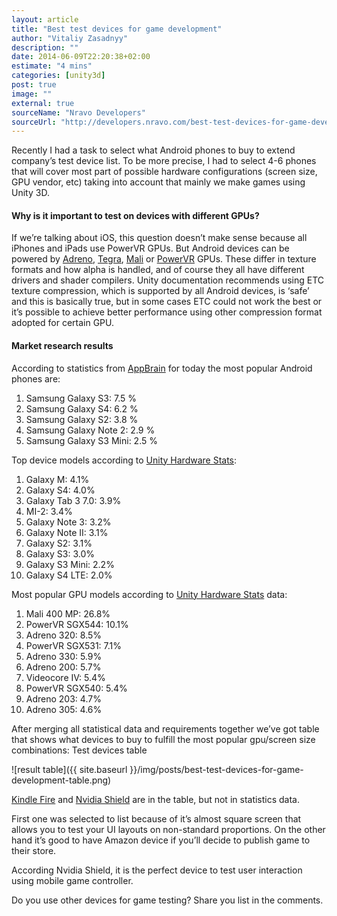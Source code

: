 ```yaml
---
layout: article
title: "Best test devices for game development"
author: "Vitaliy Zasadnyy"
description: ""
date: 2014-06-09T22:20:38+02:00
estimate: "4 mins"
categories: [unity3d]
post: true
image: ""
external: true
sourceName: "Nravo Developers"
sourceUrl: "http://developers.nravo.com/best-test-devices-for-game-development"
---
```


Recently I had a task to select what Android phones to buy to extend company’s test device list. To be more precise, I had to select 4-6 phones that will cover most part of possible hardware configurations (screen size, GPU vendor, etc) taking into account that mainly we make games using Unity 3D.


#### Why is it important to test on devices with different GPUs?

If we’re talking about iOS, this question doesn’t make sense because all iPhones and iPads use PowerVR GPUs. But Android devices can be powered by [Adreno][adreno], [Tegra][tegra], [Mali][mali] or [PowerVR][povervr] GPUs. These differ in texture formats and how alpha is handled, and of course they all have different drivers and shader compilers. Unity documentation recommends using ETC texture compression, which is supported by all Android devices, is ‘safe’ and this is basically true, but in some cases ETC could not work the best or it’s possible to achieve better performance using other compression format adopted for certain GPU.


#### Market research results

According to statistics from [AppBrain][appbrain] for today the most popular Android phones are:

1. Samsung Galaxy S3: 7.5 %
2. Samsung Galaxy S4: 6.2 %
3. Samsung Galaxy S2: 3.8 %
4. Samsung Galaxy Note 2: 2.9 %
5. Samsung Galaxy S3 Mini: 2.5 %


Top device models according to [Unity Hardware Stats][unity-stats]:

1. Galaxy M: 4.1%
2. Galaxy S4: 4.0%
3. Galaxy Tab 3 7.0: 3.9%
4. MI-2: 3.4%
5. Galaxy Note 3: 3.2%
6. Galaxy Note II: 3.1%
7. Galaxy S2: 3.1%
8. Galaxy S3: 3.0%
9. Galaxy S3 Mini: 2.2%
10. Galaxy S4 LTE: 2.0%


Most popular GPU models according to [Unity Hardware Stats][unity-stats] data:

1. Mali 400 MP: 26.8%
2. PowerVR SGX544: 10.1%
3. Adreno 320: 8.5%
4. PowerVR SGX531: 7.1%
5. Adreno 330: 5.9%
6. Adreno 200: 5.7%
7. Videocore IV: 5.4%
8. PowerVR SGX540: 5.4%
9. Adreno 203: 4.7%
10. Adreno 305: 4.6%

After merging all statistical data and requirements together we’ve got table that shows what devices to buy to fulfill the most popular gpu/screen size combinations:
Test devices table

![result table]({{ site.baseurl }}/img/posts/best-test-devices-for-game-development-table.png)

<div markdown="1" class="h-note">

 [Kindle Fire][kindle] and [Nvidia Shield][shield] are in the table, but not in statistics data.

 First one was selected to list because of it’s almost square screen that allows you to test your UI layouts on non-standard proportions. On the other hand it’s good to have Amazon device if you’ll decide to publish game to their store.

 According Nvidia Shield, it is the perfect device to test user interaction using mobile game controller.
</div>


Do you use other devices for game testing? Share you list in the comments.


[adreno]: http://en.wikipedia.org/wiki/Imageon
[tegra]: http://en.wikipedia.org/wiki/Tegra
[mali]: http://en.wikipedia.org/wiki/Mali_(GPU)
[povervr]: http://en.wikipedia.org/wiki/PowerVR
[appbrain]: http://www.appbrain.com/stats/stats-index
[unity-stats]: http://stats.unity3d.com/mobile/device-android.html
[kindle]: http://www.amazon.com/kindle-fire-hdx-student-gaming-tablet/dp/B00BWYQ9YE
[shield]: http://shield.nvidia.com/

